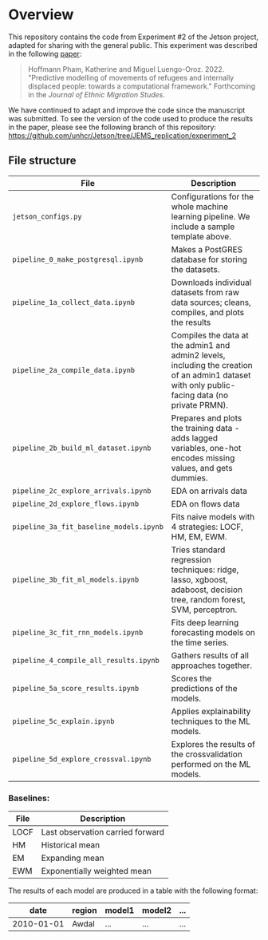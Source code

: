 # Overview 
This repository contains the code from Experiment #2 of the Jetson project, adapted for sharing with the general public.
This experiment was described in the following [paper](https://arxiv.org/pdf/2201.08006.pdf): 

> Hoffmann Pham, Katherine and Miguel Luengo-Oroz. 2022. "Predictive modelling of movements of refugees and internally displaced people: towards a computational framework." Forthcoming in the _Journal of Ethnic Migration Studes_.

We have continued to adapt and improve the code since the manuscript was submitted. To see the version of the code used to produce the results in the paper, please see the following branch of this repository: https://github.com/unhcr/Jetson/tree/JEMS_replication/experiment_2


## File structure

| File | Description |
|---|---|
| `jetson_configs.py` | Configurations for the whole machine learning pipeline. We include a sample template above. |
| `pipeline_0_make_postgresql.ipynb`| Makes a PostGRES database for storing the datasets. |
| `pipeline_1a_collect_data.ipynb`| Downloads individual datasets from raw data sources; cleans, compiles, and plots the results |
| `pipeline_2a_compile_data.ipynb`| Compiles the data at the admin1 and admin2 levels, including the creation of an admin1 dataset with only public-facing data (no private PRMN). |
| `pipeline_2b_build_ml_dataset.ipynb`| Prepares and plots the training data - adds lagged variables, one-hot encodes missing values, and gets dummies. |
| `pipeline_2c_explore_arrivals.ipynb`| EDA on arrivals data |
| `pipeline_2d_explore_flows.ipynb`| EDA on flows data |
| `pipeline_3a_fit_baseline_models.ipynb`| Fits naive models with 4 strategies: LOCF, HM, EM, EWM. |
| `pipeline_3b_fit_ml_models.ipynb`| Tries standard regression techniques: ridge, lasso, xgboost, adaboost, decision tree, random forest, SVM, perceptron. |
| `pipeline_3c_fit_rnn_models.ipynb`|  Fits deep learning forecasting models on the time series. |
| `pipeline_4_compile_all_results.ipynb`|  Gathers results of all approaches together. |
| `pipeline_5a_score_results.ipynb`| Scores the predictions of the models. |
| `pipeline_5c_explain.ipynb`| Applies explainability techniques to the ML models. |
| `pipeline_5d_explore_crossval.ipynb`| Explores the results of the crossvalidation performed on the ML models. |


### Baselines:

| File | Description |
|---|---|
| LOCF |  Last observation carried forward |
| HM | Historical mean |
| EM| Expanding mean |
| EWM | Exponentially weighted mean |



The results of each model are produced in a table with the following format:

| date | region | model1 | model2 | ... |
|---|---|---|---|---|
2010-01-01 | Awdal | ... | ... | ...















